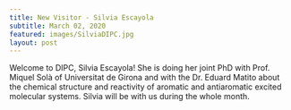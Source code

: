 ```yaml
---
title: New Visitor - Silvia Escayola
subtitle: March 02, 2020
featured: images/SilviaDIPC.jpg
layout: post
---
```


<p>Welcome to DIPC, Silvia Escayola! She is doing her joint PhD with Prof. Miquel Solà of Universitat de Girona and with the Dr. Eduard Matito about the chemical structure and reactivity of aromatic and antiaromatic excited molecular systems. Silvia will be with us during the whole month.</p>
